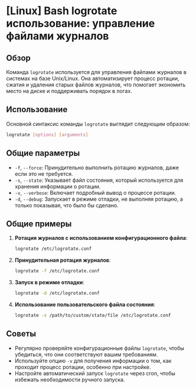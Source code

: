 # [Linux] Bash logrotate использование: управление файлами журналов

## Обзор
Команда `logrotate` используется для управления файлами журналов в системах на базе Unix/Linux. Она автоматизирует процесс ротации, сжатия и удаления старых файлов журналов, что помогает экономить место на диске и поддерживать порядок в логах.

## Использование
Основной синтаксис команды `logrotate` выглядит следующим образом:

```bash
logrotate [options] [arguments]
```

## Общие параметры
- `-f`, `--force`: Принудительно выполнить ротацию журналов, даже если это не требуется.
- `-s`, `--state`: Указывает файл состояния, который используется для хранения информации о ротации.
- `-v`, `--verbose`: Включает подробный вывод о процессе ротации.
- `-d`, `--debug`: Запускает в режиме отладки, не выполняя ротацию, а только показывая, что было бы сделано.

## Общие примеры
1. **Ротация журналов с использованием конфигурационного файла**:
   ```bash
   logrotate /etc/logrotate.conf
   ```

2. **Принудительная ротация журналов**:
   ```bash
   logrotate -f /etc/logrotate.conf
   ```

3. **Запуск в режиме отладки**:
   ```bash
   logrotate -d /etc/logrotate.conf
   ```

4. **Использование пользовательского файла состояния**:
   ```bash
   logrotate -s /path/to/custom/state/file /etc/logrotate.conf
   ```

## Советы
- Регулярно проверяйте конфигурационные файлы `logrotate`, чтобы убедиться, что они соответствуют вашим требованиям.
- Используйте опцию `-v` для получения информации о том, как проходит процесс ротации, особенно при настройке.
- Настройте автоматический запуск `logrotate` через cron, чтобы избежать необходимости ручного запуска.